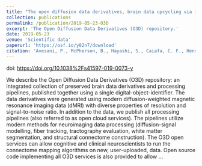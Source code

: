 ```yaml
---
title: "The open diffusion data derivatives, brain data upcycling via integrated publishing of derivatives and reproducible open cloud services"
collection: publications
permalink: /publication/2019-05-23-O3D
excerpt: 'The Open Diffusion Data Derivatives (O3D) repository.'
date: 2019-05-23
venue: 'Scientific data'
paperurl: 'https://osf.io/y82n7/download'
citation: 'Avesani, P., McPherson, B., Hayashi, S., Caiafa, C. F., Henschel, R., Garyfallidis, E., ... & Pestilli, F. (2019). The open diffusion data derivatives, brain data upcycling via integrated publishing of derivatives and reproducible open cloud services. <i>Scientific data</i>, 6(1), 1-13.'
---
```

doi: https://doi.org/10.1038%2Fs41597-019-0073-y

We describe the Open Diffusion Data Derivatives (O3D) repository: an integrated collection of preserved brain data derivatives and processing pipelines, published together using a single digital-object-identifier. The data derivatives were generated using modern diffusion-weighted magnetic resonance imaging data (dMRI) with diverse properties of resolution and signal-to-noise ratio. In addition to the data, we publish all processing pipelines (also referred to as open cloud services). The pipelines utilize modern methods for neuroimaging data processing (diffusion-signal modelling, fiber tracking, tractography evaluation, white matter segmentation, and structural connectome construction). The O3D open services can allow cognitive and clinical neuroscientists to run the connectome mapping algorithms on new, user-uploaded, data. Open source code implementing all O3D services is also provided to allow …



